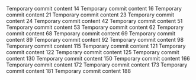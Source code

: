 Temporary commit content 14
Temporary commit content 16
Temporary commit content 21
Temporary commit content 23
Temporary commit content 24
Temporary commit content 42
Temporary commit content 51
Temporary commit content 53
Temporary commit content 62
Temporary commit content 68
Temporary commit content 69
Temporary commit content 89
Temporary commit content 92
Temporary commit content 98
Temporary commit content 115
Temporary commit content 121
Temporary commit content 122
Temporary commit content 125
Temporary commit content 130
Temporary commit content 150
Temporary commit content 166
Temporary commit content 172
Temporary commit content 173
Temporary commit content 181
Temporary commit content 188
